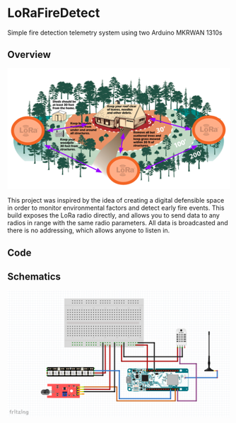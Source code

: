 # LoRaFireDetect
Simple fire detection telemetry system using two Arduino MKRWAN 1310s
## Overview
<p align="center">
  <img src="/assets/images/defensibleSpace.PNG">
</p>

This project was inspired by the idea of creating a digital defensible space in order to monitor environmental factors and detect early fire events. This build exposes the LoRa radio directly, and allows you to send data to any radios in range with the same radio parameters. All data is broadcasted and there is no addressing, which allows anyone to listen in.

## Code



## Schematics
<p align="center">
  <img src="/assets/fritzing/Fritzing_LoRaSender.PNG">
</p>
